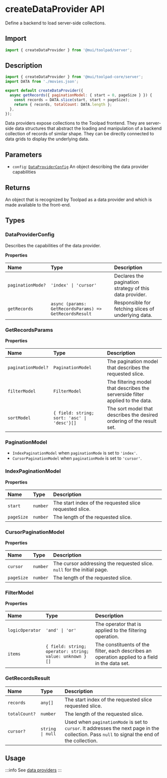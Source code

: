 # createDataProvider API

<p class="description">Define a backend to load server-side collections.</p>

## Import

```jsx
import { createDataProvider } from '@mui/toolpad/server';
```

## Description

```jsx
import { createDataProvider } from '@mui/toolpad-core/server';
import DATA from './movies.json';

export default createDataProvider({
  async getRecords({ paginationModel: { start = 0, pageSize } }) {
    const records = DATA.slice(start, start + pageSize);
    return { records, totalCount: DATA.length };
  },
});
```

Data providers expose collections to the Toolpad frontend. They are server-side data structures that abstract the loading and manipulation of a backend collection of records of similar shape. They can be directly connected to data grids to display the underlying data.

## Parameters

- `config`: [`DataProviderConfig`](#dataproviderconfig) An object describing the data provider capabilities

## Returns

An object that is recognized by Toolpad as a data provider and which is made available to the front-end.

## Types

### DataProviderConfig

Describes the capabilities of the data provider.

**Properties**

| Name              | Type                                                   | Description                                             |
| :---------------- | :----------------------------------------------------- | :------------------------------------------------------ |
| `paginationMode?` | `'index' \| 'cursor'`                                  | Declares the pagination strategy of this data provider. |
| `getRecords`      | `async (params: GetRecordsParams) => GetRecordsResult` | Responsible for fetching slices of underlying data.     |

### GetRecordsParams

**Properties**

| Name               | Type                                        | Description                                                                   |
| :----------------- | :------------------------------------------ | :---------------------------------------------------------------------------- |
| `paginationModel?` | `PaginationModel`                           | The pagination model that describes the requested slice.                      |
| `filterModel`      | `FilterModel`                               | The filtering model that describes the serverside filter applied to the data. |
| `sortModel`        | `{ field: string; sort: 'asc' \| 'desc'}[]` | The sort model that describes the desired ordering of the result set.         |

### PaginationModel

- `IndexPaginationModel` when `paginationMode` is set to `'index'`.
- `CursorPaginationModel` when `paginationMode` is set to `'cursor'`.

### IndexPaginationModel

**Properties**

| Name       | Type     | Description                                             |
| :--------- | :------- | :------------------------------------------------------ |
| `start`    | `number` | The start index of the requested slice requested slice. |
| `pageSize` | `number` | The length of the requested slice.                      |

### CursorPaginationModel

**Properties**

| Name       | Type     | Description                                                             |
| :--------- | :------- | :---------------------------------------------------------------------- |
| `cursor`   | `number` | The cursor addressing the requested slice. `null` for the initial page. |
| `pageSize` | `number` | The length of the requested slice.                                      |

### FilterModel

**Properties**

| Name            | Type                                                    | Description                                                                                     |
| :-------------- | :------------------------------------------------------ | :---------------------------------------------------------------------------------------------- |
| `logicOperator` | `'and' \| 'or'`                                         | The operator that is applied to the filtering operation.                                        |
| `items`         | `{ field: string; operator: string; value: unknown }[]` | The constituents of the filter, each describes an operation applied to a field in the data set. |

### GetRecordsResult

| Name          | Type             | Description                                                                                                                                   |
| :------------ | :--------------- | :-------------------------------------------------------------------------------------------------------------------------------------------- |
| `records`     | `any[]`          | The start index of the requested slice requested slice.                                                                                       |
| `totalCount?` | `number`         | The length of the requested slice.                                                                                                            |
| `cursor?`     | `string \| null` | Used when `paginationMode` is set to `cursor`. It addresses the next page in the collection. Pass `null` to signal the end of the collection. |

## Usage

:::info
See [data providers](/toolpad/concepts/data-providers/)
:::
